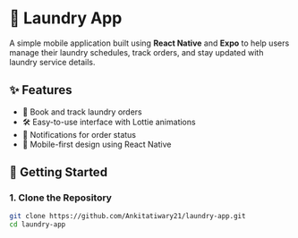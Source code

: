 # 🧺 Laundry App

A simple mobile application built using **React Native** and **Expo** to help users manage their laundry schedules, track orders, and stay updated with laundry service details.

## ✨ Features

- 📅 Book and track laundry orders
- 🛠️ Easy-to-use interface with Lottie animations
- 🔔 Notifications for order status
- 📱 Mobile-first design using React Native

## 🚀 Getting Started

### 1. Clone the Repository

```bash
git clone https://github.com/Ankitatiwary21/laundry-app.git
cd laundry-app

